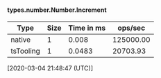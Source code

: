 #### types.number.Number.Increment

| Type | Size       | Time in ms | ops/sec |
|------|------------|------------|---------|
| native | 1 | 0.008 | 125000.00 |
| tsTooling | 1 | 0.0483 | 20703.93 |

[2020-03-04 21:48:47 (UTC)]
